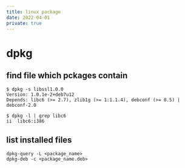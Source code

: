 ```yaml
---
title: linux package
date: 2022-04-01
private: true
---
```

# dpkg
## find file which pckages contain

    $ dpkg -s libssl1.0.0
    Version: 1.0.1e-2+deb7u12
    Depends: libc6 (>= 2.7), zlib1g (>= 1:1.1.4), debconf (>= 0.5) | debconf-2.0

    $ dpkg -l | grep libc6
    ii  libc6:i386          

## list installed files
    dpkg-query -L <package_name>
    dpkg-deb -c <package_name.deb>